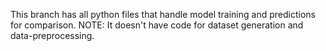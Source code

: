 This branch has all python files that handle model training and predictions for comparison.
NOTE: It doesn't have code for dataset generation and data-preprocessing.

